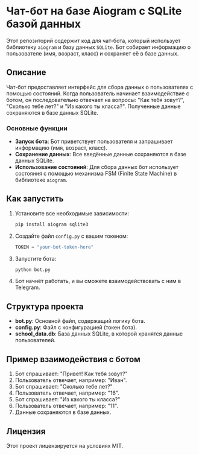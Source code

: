 # Чат-бот на базе Aiogram с SQLite базой данных

Этот репозиторий содержит код для чат-бота, который использует библиотеку `aiogram` и базу данных `SQLite`. Бот собирает информацию о пользователе (имя, возраст, класс) и сохраняет её в базе данных.

## Описание

Чат-бот предоставляет интерфейс для сбора данных о пользователях с помощью состояний. Когда пользователь начинает взаимодействие с ботом, он последовательно отвечает на вопросы: "Как тебя зовут?", "Сколько тебе лет?" и "Из какого ты класса?". Полученные данные сохраняются в базе данных SQLite.

### Основные функции

- **Запуск бота**: Бот приветствует пользователя и запрашивает информацию (имя, возраст, класс).
- **Сохранение данных**: Все введённые данные сохраняются в базе данных SQLite.
- **Использование состояний**: Для сбора данных бот использует состояния с помощью механизма FSM (Finite State Machine) в библиотеке `aiogram`.
  
## Как запустить

1. Установите все необходимые зависимости:
   ```bash
   pip install aiogram sqlite3
   ```

2. Создайте файл `config.py` с вашим токеном:
   ```python
   TOKEN = "your-bot-token-here"
   ```

3. Запустите бота:
   ```bash
   python bot.py
   ```

4. Бот начнёт работать, и вы сможете взаимодействовать с ним в Telegram.

## Структура проекта

- **bot.py**: Основной файл, содержащий логику бота.
- **config.py**: Файл с конфигурацией (токен бота).
- **school_data.db**: База данных SQLite, в которой хранятся данные пользователей.

## Пример взаимодействия с ботом

1. Бот спрашивает: "Привет! Как тебя зовут?"
2. Пользователь отвечает, например: "Иван".
3. Бот спрашивает: "Сколько тебе лет?"
4. Пользователь отвечает, например: "16".
5. Бот спрашивает: "Из какого ты класса?"
6. Пользователь отвечает, например: "11".
7. Данные сохраняются в базе данных.

## Лицензия

Этот проект лицензируется на условиях MIT.


